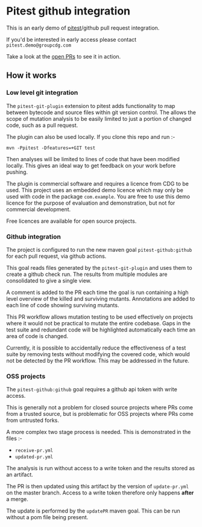 # Pitest github integration

This is an early demo of [pitest](https://pitest.org/)/github pull request integration.

If you'd be interested in early access please contact `pitest.demo@groupcdg.com`

Take a look at the [open PRs](https://github.com/GroupCDG-Labs/pitest-github-demo/pulls) to see it in action.

## How it works

### Low level git integration

The `pitest-git-plugin` extension to pitest adds functionality to map between bytecode and source files within git version control. The allows the scope of mutation analysis to be easily limited to just a portion of changed code, such as a pull request.

The plugin can also be used locally. If you clone this repo and run :-

`mvn -Ppitest -Dfeatures=+GIT test`

Then analyses will be limited to lines of code that have been modified locally. This gives an ideal way to get feedback on your work before pushing.

The plugin is commercial software and requires a licence from CDG to be used. This project uses an embedded demo licence which may only be used with code in the package `com.example`. You are free to use this demo licence for the purpose of evaluation and demonstration, but not for commercial development.

Free licences are available for open source projects.

### Github integration

The project is configured to run the new maven goal `pitest-github:github` for each pull request, via github actions.

This goal reads files generated by the `pitest-git-plugin` and uses them to create a github check run. The results from multiple modules are consolidated to give a single view.

A comment is added to the PR each time the goal is run containing a high level overview of the killed and surviving mutants. Annotations are added to each line of code showing surviving mutants.

This PR workflow allows mutation testing to be used effectively on projects where it would not be practical to mutate the entire codebase. Gaps in the test suite and redundant code will be highlighted automatically each time an area of code is changed.

Currently, it is possible to accidentally reduce the effectiveness of a test suite by removing tests without modifying the covered code, which would not be detected by the PR workflow. This may be addressed in the future.

### OSS projects

The `pitest-github:github` goal requires a github api token with write access. 

This is generally not a problem for closed source projects where PRs come from a trusted source,
but is problematic for OSS projects where PRs come from untrusted forks.

A more complex two stage process is needed. This is demonstrated in the files :-

* `receive-pr.yml`
* `updated-pr.yml`

The analysis is run without access to a write token and the results stored as an artifact.

The PR is then updated using this artifact by the version of `update-pr.yml` on the master branch.
Access to a write token therefore only happens **after** a merge.

The update is performed by the `updatePR` maven goal. This can be run without a pom file being
present.


